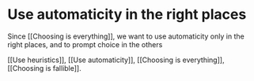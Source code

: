 # Use automaticity in the right places
Since [[Choosing is everything]], we want to use automaticity only in the right places, and to prompt choice in the others 

[[Use heuristics]], [[Use automaticity]], [[Choosing is everything]], [[Choosing is fallible]].

<!-- #p1 -->

<!-- {BearID:E2BEB360-2AC3-4275-A439-33241BB848AF-592-000000647A0CF39D} -->
